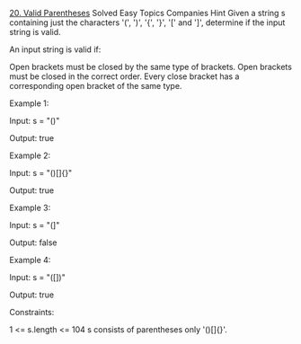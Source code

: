 [20. Valid Parentheses](https://leetcode.com/problems/valid-parentheses)
Solved
Easy
Topics
Companies
Hint
Given a string s containing just the characters '(', ')', '{', '}', '[' and ']', determine if the input string is valid.

An input string is valid if:

Open brackets must be closed by the same type of brackets.
Open brackets must be closed in the correct order.
Every close bracket has a corresponding open bracket of the same type.

Example 1:

Input: s = "()"

Output: true

Example 2:

Input: s = "()[]{}"

Output: true

Example 3:

Input: s = "(]"

Output: false

Example 4:

Input: s = "([])"

Output: true

Constraints:

1 <= s.length <= 104
s consists of parentheses only '()[]{}'.

